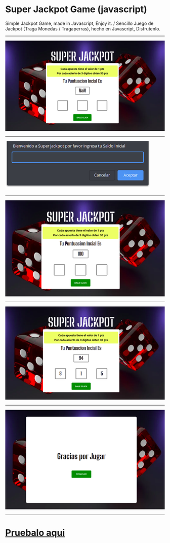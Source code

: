 <!-- header -->
# Super Jackpot Game (javascript)

Simple Jackpot Game, made in Javascript, Enjoy it. / Sencillo Juego de Jackpot (Traga Monedas / Tragaperras), hecho en Javascript, Disfrutenlo.

---

![editor-colores imagen](screenshot.png "screenshot")

---

![editor-colores imagen](screenshot-1.png "screenshot")

---

![editor-colores imagen](screenshot-2.png "screenshot")

---

![editor-colores imagen](screenshot-3.png "screenshot")

---

![editor-colores imagen](screenshot-4.png "screenshot")

---

# [Pruebalo aqui](https://gac982.github.io/super-jackpot-game-app/ "demo")
